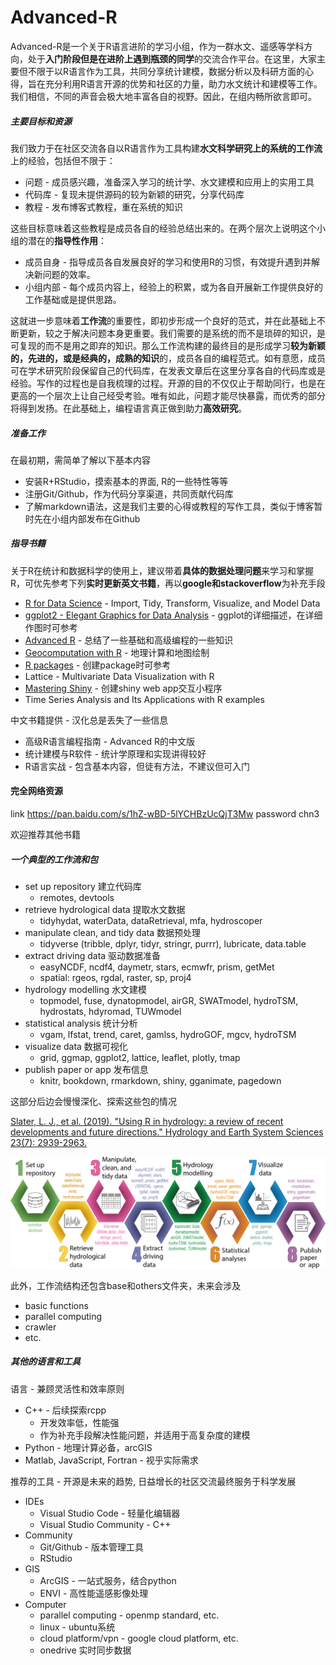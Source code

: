 # Advanced-R
Advanced-R是一个关于R语言进阶的学习小组，作为一群水文、遥感等学科方向，处于**入门阶段但是在进阶上遇到瓶颈的同学**的交流合作平台。在这里，大家主要但不限于以R语言作为工具，共同分享统计建模，数据分析以及科研方面的心得，旨在充分利用R语言开源的优势和社区的力量，助力水文统计和建模等工作。我们相信，不同的声音会极大地丰富各自的视野。因此，在组内畅所欲言即可。

##### 主要目标和资源

我们致力于在社区交流各自以R语言作为工具构建**水文科学研究上的系统的工作流**上的经验，包括但不限于：

- 问题 - 成员感兴趣，准备深入学习的统计学、水文建模和应用上的实用工具
- 代码库 - 复现未提供源码的较为新颖的研究，分享代码库
- 教程 - 发布博客式教程，重在系统的知识

这些目标意味着这些教程是成员各自的经验总结出来的。在两个层次上说明这个小组的潜在的**指导性作用**：

* 成员自身 - 指导成员各自发展良好的学习和使用R的习惯，有效提升遇到并解决新问题的效率。
* 小组内部 - 每个成员内容上，经验上的积累，或为各自开展新工作提供良好的工作基础或是提供思路。

这就进一步意味着**工作流**的重要性，即初步形成一个良好的范式，并在此基础上不断更新，较之于解决问题本身更重要。我们需要的是系统的而不是琐碎的知识，是可复现的而不是用之即弃的知识。那么工作流构建的最终目的是形成学习**较为新颖的，先进的，或是经典的，成熟的知识**的，成员各自的编程范式。如有意愿，成员可在学术研究阶段保留自己的代码库，在发表文章后在这里分享各自的代码库或是经验。写作的过程也是自我梳理的过程。开源的目的不仅仅止于帮助同行，也是在更高的一个层次上让自己经受考验。唯有如此，问题才能尽快暴露，而优秀的部分将得到发扬。在此基础上，编程语言真正做到助力**高效研究**。

##### 准备工作

在最初期，需简单了解以下基本内容

- 安装R+RStudio，摸索基本的界面, R的一些特性等等
- 注册Git/Github，作为代码分享渠道，共同贡献代码库
- 了解markdown语法，这是我们主要的心得或教程的写作工具，类似于博客暂时先在小组内部发布在Github

##### 指导书籍

关于R在统计和数据科学的使用上，建议带着**具体的数据处理问题**来学习和掌握R，可优先参考下列**实时更新英文书籍**，再以**google和stackoverflow**为补充手段

- [R for Data Science](<https://r4ds.had.co.nz/>) - Import, Tidy, Transform, Visualize, and Model Data
- [ggplot2 - Elegant Graphics for Data Analysis](<https://ggplot2-book.org/>) - ggplot的详细描述，在详细作图时可参考
- [Advanced R](<https://adv-r.hadley.nz/>) - 总结了一些基础和高级编程的一些知识
- [Geocomputation with R](<https://geocompr.robinlovelace.net/>) - 地理计算和地图绘制
- [R packages](<http://r-pkgs.had.co.nz/>) - 创建package时可参考
- Lattice - Multivariate Data Visualization with R
- [Mastering Shiny](<https://mastering-shiny.org/>) - 创建shiny web app交互小程序
- Time Series Analysis and Its Applications with R examples

中文书籍提供 - 汉化总是丢失了一些信息

- 高级R语言编程指南 - Advanced R的中文版
- 统计建模与R软件 - 统计学原理和实现讲得较好
- R语言实战 - 包含基本内容，但徒有方法，不建议但可入门

#### 完全网络资源
link https://pan.baidu.com/s/1hZ-wBD-5lYCHBzUcQjT3Mw 
password  chn3 

欢迎推荐其他书籍 

##### 一个典型的工作流和包

- set up repository  建立代码库
  - remotes, devtools
- retrieve hydrological data 提取水文数据
  - tidyhydat, waterData, dataRetrieval, mfa, hydroscoper
- manipulate clean, and tidy data 数据预处理
  - tidyverse (tribble, dplyr, tidyr, stringr, purrr), lubricate, data.table
- extract driving data 驱动数据准备
  - easyNCDF, ncdf4, daymetr, stars, ecmwfr, prism, getMet
  - spatial: rgeos, rgdal, raster, sp, proj4
- hydrology modelling 水文建模
  - topmodel, fuse, dynatopmodel, airGR, SWATmodel, hydroTSM, hydrostats, hdyromad, TUWmodel
- statistical analysis 统计分析
  - vgam, lfstat, trend, caret, gamlss, hydroGOF, mgcv, hydroTSM
- visualize data 数据可视化
  - grid, ggmap, ggplot2, lattice, leaflet, plotly, tmap
- publish paper or app 发布信息
  - knitr, bookdown, rmarkdown, shiny, gganimate, pagedown

这部分后边会慢慢深化、探索这些包的情况

[Slater, L. J., et al. (2019). "Using R in hydrology: a review of recent developments and future directions." Hydrology and Earth System Sciences 23(7): 2939-2963.](<https://www.hydrol-earth-syst-sci.net/23/2939/2019/>)

![workflow](/image/workflow.png)

此外，工作流结构还包含base和others文件夹，未来会涉及

* basic functions
* parallel computing 
* crawler
* etc.

##### 其他的语言和工具

语言 - 兼顾灵活性和效率原则

- C++ - 后续探索rcpp
  - 开发效率低，性能强
  - 作为补充手段解决性能问题，并适用于高复杂度的建模
- Python - 地理计算必备，arcGIS
- Matlab, JavaScript, Fortran - 视乎实际需求

推荐的工具 - 开源是未来的趋势, 日益增长的社区交流最终服务于科学发展

- IDEs
  - Visual Studio Code - 轻量化编辑器
  - Visual Studio Community - C++
- Community 
  - Git/Github - 版本管理工具
  - RStudio 
- GIS
  - ArcGIS -  一站式服务，结合python
  - ENVI - 高性能遥感影像处理
- Computer
  - parallel computing - openmp standard, etc.
  - linux - ubuntu系统
  - cloud platform/vpn - google cloud platform, etc. 
  - onedrive 实时同步数据
